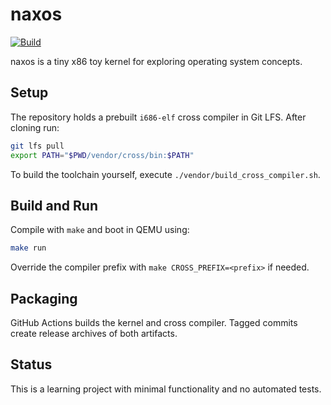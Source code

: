 # naxos

[![Build](https://github.com/nczempin/naxos/actions/workflows/build.yml/badge.svg?branch=develop)](https://github.com/nczempin/naxos/actions/workflows/build.yml)

naxos is a tiny x86 toy kernel for exploring operating system concepts.

## Setup

The repository holds a prebuilt `i686-elf` cross compiler in Git LFS. After cloning run:

```sh
git lfs pull
export PATH="$PWD/vendor/cross/bin:$PATH"
```

To build the toolchain yourself, execute `./vendor/build_cross_compiler.sh`.

## Build and Run

Compile with `make` and boot in QEMU using:

```sh
make run
```

Override the compiler prefix with `make CROSS_PREFIX=<prefix>` if needed.

## Packaging

GitHub Actions builds the kernel and cross compiler. Tagged commits create
release archives of both artifacts.

## Status

This is a learning project with minimal functionality and no automated tests.
